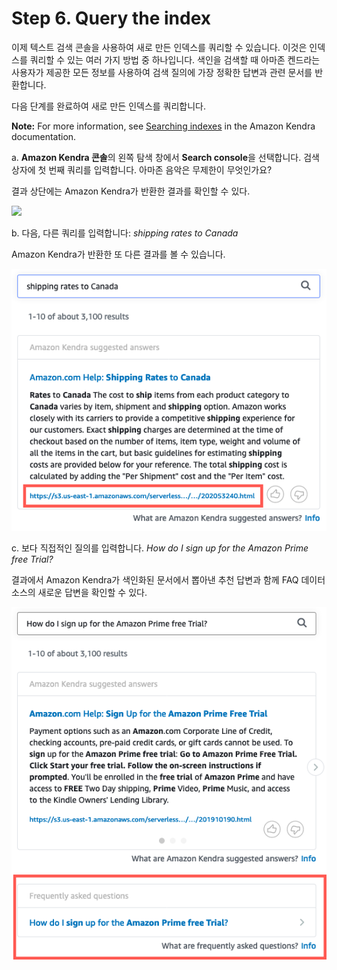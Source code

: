 # Step 6. Query the index

이제 텍스트 검색 콘솔을 사용하여 새로 만든 인덱스를 쿼리할 수 있습니다. 이것은 인덱스를 쿼리할 수 있는 여러 가지 방법 중 하나입니다. 색인을 검색할 때 아마존 켄드라는 사용자가 제공한 모든 정보를 사용하여 검색 질의에 가장 정확한 답변과 관련 문서를 반환합니다.

다음 단계를 완료하여 새로 만든 인덱스를 쿼리합니다.

**Note:** For more information, see [Searching indexes](https://docs.aws.amazon.com/kendra/latest/dg/searching.html) in the Amazon Kendra documentation.

a. **Amazon Kendra 콘솔**의 왼쪽 탐색 창에서 **Search console**을 선택합니다. 검색 상자에 첫 번째 쿼리를 입력합니다. 아마존 음악은 무제한이 무엇인가요?

결과 상단에는 Amazon Kendra가 반환한 결과를 확인할 수 있다.

![](<.gitbook/assets/스크린샷 2022-06-15 오전 12.33.26.png>)

b. 다음, 다른 쿼리를 입력합니다: _shipping rates to Canada_

Amazon Kendra가 반환한 또 다른 결과를 볼 수 있습니다.

![](.gitbook/assets/image.png)

c. 보다 직접적인 질의를 입력합니다. _How do I sign up for the Amazon Prime free Trial?_

결과에서 Amazon Kendra가 색인화된 문서에서 뽑아낸 추천 답변과 함께 FAQ 데이터 소스의 새로운 답변을 확인할 수 있다.

![](<.gitbook/assets/image (23).png>)
